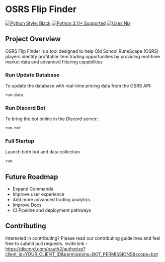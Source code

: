 # OSRS Flip Finder

[![Python Style: Black](https://img.shields.io/badge/python%20style-black-000000.svg?style=flat-square)](https://github.com/ambv/black)
[![Python 3.11+ Supported](https://img.shields.io/badge/python-3.11+-blue.svg)](https://www.python.org/downloads/release/python-3100/)
[![Uses Nix](https://img.shields.io/badge/uses-nix-%237EBAE4)](https://nixos.org/)

## Project Overview

OSRS Flip Finder is a tool designed to help Old School RuneScape (OSRS) players identify profitable item trading opportunities by providing real-time market data and advanced filtering capabilities


### Run Update Database

To update the database with real-time pricing data from the OSRS API:

```bash
run-data
```

### Run Discord Bot

To bring the bot online in the Discord server:

```bash
run-bot
```

### Full Startup
Launch both bot and data collection
```bash
run
```

## Future Roadmap

- Expand Commands
- Improve user experience
- Add more advanced trading analytics
- Improve Docs
- CI Pipeline and deployment pathways

## Contributing

Interested in contributing? Please read our contributing guidelines and feel free to submit pull requests.
Invite link - https://discord.com/oauth2/authorize?client_id=YOUR_CLIENT_ID&permissions=BOT_PERMISSIONS&scope=bot
